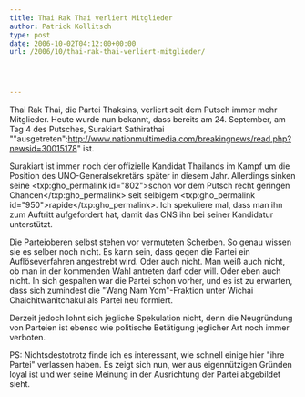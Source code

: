 ```yaml
---
title: Thai Rak Thai verliert Mitglieder
author: Patrick Kollitsch
type: post
date: 2006-10-02T04:12:00+00:00
url: /2006/10/thai-rak-thai-verliert-mitglieder/




---
```

Thai Rak Thai, die Partei Thaksins, verliert seit dem Putsch immer mehr Mitglieder. Heute wurde nun bekannt, dass bereits am 24. September, am Tag 4 des Putsches, Surakiart Sathirathai ""ausgetreten":http://www.nationmultimedia.com/breakingnews/read.php?newsid=30015178" ist. 

Surakiart ist immer noch der offizielle Kandidat Thailands im Kampf um die Position des UNO-Generalsekret&auml;rs sp&auml;ter in diesem Jahr. Allerdings sinken seine <txp:gho_permalink id="802">schon vor dem Putsch recht geringen Chancen</txp:gho_permalink> seit selbigem <txp:gho_permalink id="950">rapide</txp:gho_permalink>. Ich spekuliere mal, dass man ihn zum Auftritt aufgefordert hat, damit das <span class="caps">CNS</span> ihn bei seiner Kandidatur unterst&uuml;tzt. 

Die Parteioberen selbst stehen vor vermuteten Scherben. So genau wissen sie es selber noch nicht. Es kann sein, dass gegen die Partei ein Aufl&ouml;severfahren angestrebt wird. Oder auch nicht. Man wei&szlig; auch nicht, ob man in der kommenden Wahl antreten darf oder will. Oder eben auch nicht. In sich gespalten war die Partei schon vorher, und es ist zu erwarten, dass sich zumindest die "Wang Nam Yom"-Fraktion unter Wichai Chaichitwanitchakul als Partei neu formiert. 

Derzeit jedoch lohnt sich jegliche Spekulation nicht, denn die Neugr&uuml;ndung von Parteien ist ebenso wie politische Bet&auml;tigung jeglicher Art noch immer verboten.

PS: Nichtsdestotrotz finde ich es interessant, wie schnell einige hier "ihre Partei" verlassen haben. Es zeigt sich nun, wer aus eigenn&uuml;tzigen Gr&uuml;nden loyal ist und wer seine Meinung in der Ausrichtung der Partei abgebildet sieht.